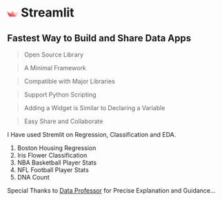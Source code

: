 # <img src="Streamlit.png" width=5%> Streamlit

## Fastest Way to Build and Share Data Apps

> Open Source Library

> A Minimal Framework

> Compatible with Major Libraries

> Support Python Scripting

> Adding a Widget is Similar to Declaring a Variable

> Easy Share and Collaborate

I Have used Stremlit on Regression, Classification and EDA.

1. Boston Housing Regression
2. Iris Flower Classification
3. NBA Basketball Player Stats
4. NFL Football Player Stats
5. DNA Count

Special Thanks to [Data Professor](https://www.youtube.com/dataprofessor) for Precise Explanation and Guidance...
